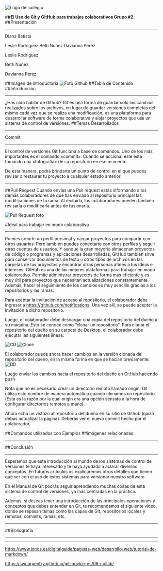 


![Logo del colegio](https://cafam.edu.do/media/rc4jfl2l/cafam-logo2.png)

#**#El Uso de Git y GitHub para trabajos colaborativos Grupo #2** 
##Presentación 
___
Diana Batista 

Leslie Rodriguez
Beth Nuñez
Davianna Perez


Leslie Rodriguez

Beth Nuñez

Davianna Perez



##Imagen de Introductoria
![Foto Github](https://kinsta.com/wp-content/uploads/2018/04/what-is-github-1-1.png)
##Tabla de Contenido
##Introducción
___
¿Has oído hablar de Github?  Git es una forma de guardar solo los cambios realizados sobre los archivos, en lugar de guardar versiones completas del mismo cada vez que se realiza una modificación, es una plataforma para desarrollar software de forma colaborativa y alojar proyectos que usa un sistema de control de versiones.
##Temas Desarrollados
___
Commit
___
El control de versiones Git funciona a base de comandos. Uno de los más importantes es el comando «commit». Cuando se acciona, este está tomando una «fotografía» de su repositorio en ese momento.

De esta manera, podrá brindarte un punto de control en el que puedes revisar o restaurar tu proyecto a cualquier estado anterior.
___

##Pull Request 
 Cuando envías una Pull request estás informando a los demás colaboradores de que has enviado al repositorio principal las modificaciones de tu rama. Al recibirla, los colaboradores pueden también revisarla o modificarla antes de fusionarla. 

 ![Pull Request foto](https://desarrolloweb.com/archivoimg/general/3514.png)




#Ideal para trabajar en modo colaborativo
___

Puedes crearte un perfil personal y cargar proyectos para compartir con otros usuarios. Pero también puedes conectarte con otros perfiles y seguir otras cuentas de usuarios.
Y aunque la gran mayoría almacenan proyectos de código o programas y aplicaciones desarrolladas, GitHub también sirve para conservar documentos de texto u otros tipos de archivos en las carpetas de tus proyectos y encontrar otras personas afines a tus ideas e intereses.
GitHub es una de las mejores plataformas para trabajar en modo colaborativo. Permite administrar proyectos de forma más eficiente y es muy útil para proyectos que necesitan actualizaciones constantemente. Además, hacer el seguimiento de los cambios es muy sencillo gracias a los repositorios y las ramas.

Para aceptar la invitación de acceso al repositorio, el colaborador debe ingresar a https://github.com/notifications. Una vez allí, se puede aceptar la invitación a dicho repositorio.

Luego, el colaborador debe descargar una copia del repositorio del dueño a su máquina. Esto se conoce como “clonar un repositorio”. Para clonar el repositorio del dueño en su carpeta de Desktop, el colaborador debe ejecutar las siguientes líneas:


![CD](/Users/dbatista/Desktop/CD.png)
![Clone](/Users/dbatista/Desktop/clone.png)

El colaborador puede ahora hacer cambios en la versión clonada del repositorio del dueño, en la misma forma en que se hacían previamente:
![DD](/Users/dbatista/Desktop/DD.png)

Luego enviar los cambios hacia el repositorio del dueño en GitHub haciendo push

Nota que no es necesario crear un directorio remoto llamado origin: Git utiliza este nombre de manera automática cuando clonamos un repositorio. (Esta es la razón por la cual origin era una opción sensata a la hora de configurar directorios remotos a mano).

Ahora echa un vistazo al repositorio del dueño en su sitio de Github (quizá debas actualizar la página). Deberás ver el nuevo commit hecho por el colaborador.


##Comandos utilizados con Ejemplos
##imágenes relacionadas
___

##Conclusión
___
Esperamos que esta introducción al mundo de los sistemas de control de versiones te haya interesado y te haya ayudado a aclarar diversos conceptos. En futuros artículos os explicaremos otros detalles que tienen que ver con el uso de estos sistemas para versionar nuestro software.

En el Manual de Git podrás seguir aprendiendo muchas cosas de este sistema de control de versiones, ya más centradas en la práctica.

Además, si deseas tener una introducción de las principales operaciones y conceptos que debes entender en Git, te recomendamos el siguiente vídeo, donde se repasan temas como las capas de Git, repositorios locales y remotos, commits, ramas, etc.
___
##Bibliografía

___

___
https://www.ionos.es/digitalguide/paginas-web/desarrollo-web/tutorial-de-markdown/


https://swcarpentry.github.io/git-novice-es/08-collab/

